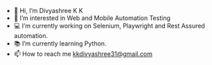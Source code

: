 - 👋 Hi, I’m Divyashree K K
- 👀 I’m interested in Web and Mobile Automation Testing
- 💻 I’m currently working on Selenium, Playwright and Rest Assured automation.
- 📚 I’m currently learning Python.
- 📫 How to reach me kkdivyashree31@gmail.com

<!---
ShreeDivyaKK/ShreeDivyaKK is a ✨ special ✨ repository because its `README.md` (this file) appears on your GitHub profile.
You can click the Preview link to take a look at your changes.
--->
